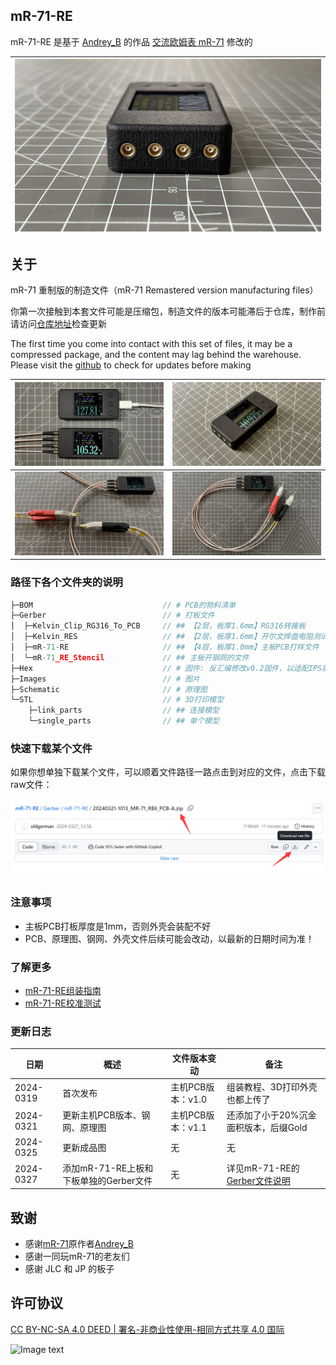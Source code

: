 ## mR-71-RE

mR-71-RE 是基于 [Andrey_B](https://www.radiokot.ru/forum/memberlist.php?mode=viewprofile&u=21307) 的作品 [交流欧姆表 mR-71](https://radiokot.ru/artfiles/6673/) 修改的

| ![](Images/mR-71-RE6：初号机成品图：3.jpg) |
| ------------------------------------------ |

## 关于

mR-71 重制版的制造文件（mR-71 Remastered version manufacturing files）

你第一次接触到本套文件可能是压缩包，制造文件的版本可能滞后于仓库，制作前请访问[仓库地址](https://github.com/oldgerman/mR-71-RE)检查更新

The first time you come into contact with this set of files, it may be a compressed package, and the content may lag behind the warehouse. Please visit the [github](https://github.com/oldgerman/mR-71-RE) to check for updates before making


| ![mR-71-RE6：1号2号机成品图：2](Images/mR-71-RE6：1号2号机成品图：1.jpg) | ![](Images/mR-71-RE6：初号机成品图：2.jpg) |
| ------------------------------------------------------------ | ------------------------------------------ |
| ![](Images/mR-71-RE6：初号机成品图：5.jpg)                   | ![](Images/mR-71-RE6：初号机成品图：4.jpg) |

### 路径下各个文件夹的说明

```c
├─BOM                             // # PCB的物料清单
├─Gerber                          // # 打板文件
│  ├─Kelvin_Clip_RG316_To_PCB     // ## 【2层，板厚1.6mm】RG316转接板
│  ├─Kelvin_RES                   // ## 【2层，板厚1.6mm】开尔文焊盘电阻测试板
│  ├─mR-71-RE                     // ## 【4层，板厚1.0mm】主板PCB打样文件
│  └─mR-71_RE_Stencil             // ## 主板开钢网的文件
├─Hex                             // # 固件: 反汇编修改v0.2固件，以适配IPS屏幕
├─Images                          // # 图片
├─Schematic                       // # 原理图
└─STL                             // # 3D打印模型
    ├─link_parts                  // ## 连接模型
    └─single_parts                // ## 单个模型
```

### 快速下载某个文件

如果你想单独下载某个文件，可以顺着文件路径一路点击到对应的文件，点击下载raw文件：

![Gtihub网页版单独下载某个文件的方法](Images/Gtihub网页版单独下载某个文件的方法.png)

### 注意事项

- 主板PCB打板厚度是1mm，否则外壳会装配不好
- PCB、原理图、钢网、外壳文件后续可能会改动，以最新的日期时间为准！

### 了解更多

- [mR-71-RE组装指南](https://oldgerman.github.io/1d2ecca7/)
- [mR-71-RE校准测试](https://oldgerman.github.io/b8304ba5/)

### 更新日志

| 日期      | 概述                                   | 文件版本变动      | 备注                                                         |
| --------- | -------------------------------------- | ----------------- | ------------------------------------------------------------ |
| 2024-0319 | 首次发布                               | 主机PCB版本：v1.0 | 组装教程、3D打印外壳也都上传了                               |
| 2024-0321 | 更新主机PCB版本、钢网、原理图          | 主机PCB版本：v1.1 | 还添加了小于20%沉金面积版本，后缀Gold                        |
| 2024-0325 | 更新成品图                             | 无                | 无                                                           |
| 2024-0327 | 添加mR-71-RE上板和下板单独的Gerber文件 | 无                | 详见mR-71-RE的[Gerber文件说明](https://github.com/oldgerman/mR-71-RE/blob/master/Gerber/mR-71-RE/README.md) |

## 致谢

- 感谢[mR-71](https://radiokot.ru/artfiles/6673/)原作者[Andrey_B](https://www.radiokot.ru/forum/memberlist.php?mode=viewprofile&u=21307)
- 感谢一同玩mR-71的老友们
- 感谢 JLC 和 JP 的板子

## 许可协议

[CC BY-NC-SA 4.0 DEED | 署名-非商业性使用-相同方式共享 4.0 国际](https://creativecommons.org/licenses/by-nc-sa/4.0/deed.zh-hans)

![Image text](https://mirrors.creativecommons.org/presskit/buttons/88x31/png/by-nc-sa.png)

